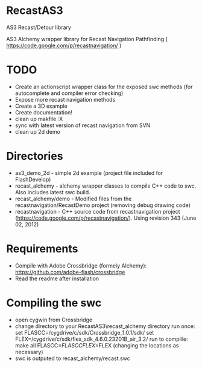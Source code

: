 RecastAS3
=========

AS3 Recast/Detour library

AS3 Alchemy wrapper library for Recast Navigation Pathfinding ( https://code.google.com/p/recastnavigation/ )

TODO
======
- Create an actionscript wrapper class for the exposed swc methods (for autocomplete and compiler error checking)
- Expose more recast navigation methods
- Create a 3D example
- Create documentation!
- clean up makfile :X
- sync with latest version of recast navigation from SVN
- clean up 2d demo

Directories
============
- as3_demo_2d 		- simple 2d example (project file included for FlashDevelop)
- recast_alchemy 		- alchemy wrapper classes to compile C++ code to swc. Also includes latest swc build.
- recast_alchemy/demo - Modified files from the recastnavigation/RecastDemo project (removing debug drawing code)
- recastnavigation 	- C++ source code from recastnavigation project (https://code.google.com/p/recastnavigation/). Using revision 343 (June 02, 2012)

Requirements
============
- Compile with Adobe Crossbridge (formely Alchemy): https://github.com/adobe-flash/crossbridge
- Read the readme after installation

Compiling the swc
==================
- open cygwin from Crossbridge
- change directory to your RecastAS3\recast_alchemy directory
run once:
set FLASCC=/cygdrive/c/sdk/Crossbridge_1.0.1/sdk/
set FLEX=/cygdrive/c/sdk/flex_sdk_4.6.0.23201B_air_3.2/
run to complile:
make all FLASCC=$FLASCC FLEX=$FLEX
	(changing the locations as necessary)
- swc is outputed to recast_alchemy/recast.swc